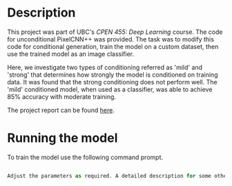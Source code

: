 # Description

This project was part of UBC's *CPEN 455: Deep Learning* course. The code for unconditional PixelCNN++ was provided. The task was to modify this code for conditional generation, train the model on a custom dataset, then use the trained model as an image classifier.

Here, we investigate two types of conditioning referred as 'mild' and 'strong' that determines how strongly the model is conditioned on training data. It was found that the strong conditioning does not perform well. The 'mild' conditioned model, when used as a classifier, was able to achieve 85% accuracy with moderate training. 

The project report can be found [here](report.pdf).

# Running the model

To train the model use the following command prompt.

```python pcnn_train.py --dataset cpen455 --save_interval 10 --nr_filters 60 --nr_logistic_mix 5 --batch_size 64 --max_epochs 2 --conditional True --condition_strength strong

Adjust the parameters as required. A detailed description for some other arguments not shown in the cmd prompt (such as enabling wandb) can be found in pcnn_train.py 

